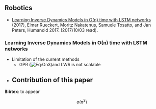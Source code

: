 ## Robotics

- [Learning Inverse Dynamics Models in O(n) time with LSTM networks](#learning-inverse-dynamics-models-in-on-time-with-lstm-networks) (2017), Elmar Rueckert, Moritz Nakatenus, Samuele Tosatto, and Jan Peters, Humanoid 2017. (2017/10/03 read).

### Learning Inverse Dynamics Models in O(n) time with LSTM networks

- Limitation of the current methods
  - GPR (![Eq:On3])and LWR is not scalable
- ## Contribution of this paper

**Bibtex**: to appear

$$
o(n^{3})
$$

[eq:on3]: http://rogercortesi.com/eqn/tempimagedir/eqn8190.png
